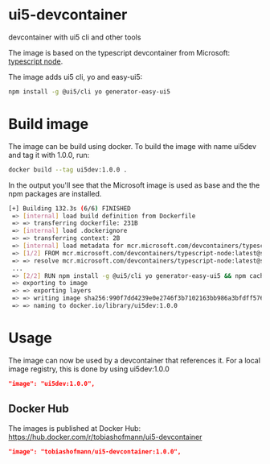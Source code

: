 # ui5-devcontainer
devcontainer with ui5 cli and other tools

The image is based on the typescript devcontainer from Microsoft: [typescript node](https://mcr.microsoft.com/en-us/product/devcontainers/typescript-node/about).

The image adds ui5 cli, yo and easy-ui5:

```sh
npm install -g @ui5/cli yo generator-easy-ui5
```

# Build image

The image can be build using docker. To build the image with name ui5dev and tag it with 1.0.0, run:

```sh
docker build --tag ui5dev:1.0.0 .
```
In the output you'll see that the Microsoft image is used as base and the the npm packages are installed.

```sh
[+] Building 132.3s (6/6) FINISHED                                                                                                                                       
 => [internal] load build definition from Dockerfile
 => => transferring dockerfile: 231B
 => [internal] load .dockerignore
 => => transferring context: 2B
 => [internal] load metadata for mcr.microsoft.com/devcontainers/typescript-node:latest
 => [1/2] FROM mcr.microsoft.com/devcontainers/typescript-node:latest@sha256:cbecbc9ad8d3777d50b0ce050c878c99d1a06347d430599da0e451be3c85cc94
 => => resolve mcr.microsoft.com/devcontainers/typescript-node:latest@sha256:cbecbc9ad8d3777d50b0ce050c878c99d1a06347d430599da0e451be3c85cc94
 ...
 => [2/2] RUN npm install -g @ui5/cli yo generator-easy-ui5 && npm cache clean --force > /dev/null 2>&1
 => exporting to image
 => => exporting layers
 => => writing image sha256:990f7dd4239e0e2746f3b7102163bb986a3bfdff576cd3c8266c72388b8c1eda
 => => naming to docker.io/library/ui5dev:1.0.0 
```

# Usage

The image can now be used by a devcontainer that references it. For a local image registry, this is done by using ui5dev:1.0.0

```json
"image": "ui5dev:1.0.0",
```

## Docker Hub

The images is published at Docker Hub: https://hub.docker.com/r/tobiashofmann/ui5-devcontainer

```json
"image": "tobiashofmann/ui5-devcontainer:1.0.0",
```
